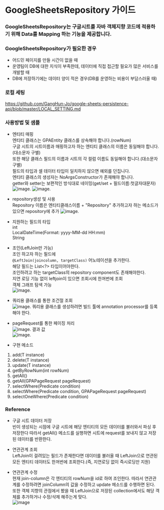 # GoogleSheetsRepository 가이드

### GoogleSheetsRepository는 구글시트를 자바 객체지향 코드에 적용하기 위해 Data를 Mapping 하는 기능을 제공합니다.

### GoogleSheetsRepository가 필요한 경우
- 어드민 페이지를 만들 시간이 없을 때
- 운영팀이 DB에 대한 지식이 부족한데, 데이터에 직접 접근할 필요가 많은 서비스를 개발할 때
- DB에 저장하기에는 데이터 양이 적은 경우(DB를 운영하는 비용이 부담스러울 때)

### 로컬 세팅
https://github.com/GangHun-Jo/google-sheets-persistence-api/blob/master/LOCAL_SETTING.md  
  
### 사용방법 및 샘플
- 엔티티 매핑  
엔티티 클래스는 GPAEntity 클래스를 상속해야 합니다.(rowNum)  
구글 시트의 시트이름과 매핑하고자 하는 엔티티 클래스의 이름은 동일해야 합니다.(대소문자 구별)  
또한 해당 클래스 필드의 이름과 시트의 각 컬럼 이름도 동일해야 합니다.(대소문자 구별)    
필드의 타입과 셀 데이터 타입이 일치하지 않으면 예외를 던집니다.  
엔티티 클래스의 생성자는 NoArgsConstructor가 존재해야 합니다.  
getter와 setter는 보편적인 방식대로 네이밍(get/set + 필드이름:첫글자대문자)  
![image](https://user-images.githubusercontent.com/47145210/116774955-0f671a00-aa9b-11eb-8b75-c851ef181a7f.png). 
![image](https://user-images.githubusercontent.com/47145210/116774956-12620a80-aa9b-11eb-856e-349ccb5b4752.png). 

- repository생성 및 사용  
Repository 이름은 엔티티클래스이름 + "Repository"
추가하고자 하는 메소드가 있으면 repository에 추가
![image](https://user-images.githubusercontent.com/47145210/116774958-14c46480-aa9b-11eb-83c2-114a625ce498.png). 

- 지원하는 필드의 타입  
int  
LocalDateTime(Format: yyyy-MM-dd HH:mm)  
String

- 조인(LeftJoin만 가능)  
조인 하고자 하는 필드에  
`@LeftJoin(joincolumn, targetClass)` 어노테이션을 추가한다.  
해당 필드는 List<?> 타입이어야한다.  
조인하려고 하는 targetClass의 repository component도 존재해야한다.  
지연 로딩 기능 없이 leftjoin이 있으면 조회시에 한꺼번에 조회  
객체 그래프 탐색 가능  
![image](https://user-images.githubusercontent.com/47145210/116774962-1beb7280-aa9b-11eb-891a-4d561da5b3f1.png). 

- 쿼리용 클래스를 통한 조건절 조회  
![image](https://user-images.githubusercontent.com/47145210/116774964-1db53600-aa9b-11eb-8a35-13004e1fa74f.png). 
쿼리용 클래스를 생성하려면 빌드 툴에 annotation processor를 등록해야 한다.  

- pageRequest를 통한 페이징 처리  
![image](https://user-images.githubusercontent.com/47145210/116774969-20179000-aa9b-11eb-9ef9-e94455bf1994.png). 
결과 값  
![image](https://user-images.githubusercontent.com/47145210/116775018-5e14b400-aa9b-11eb-87d9-39e50d748d78.png). 


- 구현 메소드  
1) add(T instance)  
2) delete(T instance)  
3) update(T instance)  
4) getByRowNum(int rowNum)  
5) getAll()
6) getAll(GPAPageRequest pageRequest)
7) selectWhere(Predicate<T> condition)
8) selectWhere(Predicate<T> condition, GPAPageRequest pageRequest)
7) selectOneWhere(Predicate<T> condition)
  
### Reference
- 구글 시트 데이터 저장  
빈이 생성되는 시점에 구글 시트에 해당 엔티티의 모든 데이터를 불러와서 파싱 후 저장한다
따라서 getAll() 메소드를 실행하면 시트에 request를 보내지 않고 저장된 데이터를 반환한다.

- 연관관계 조회  
LeftJoin이 걸려있는 필드가 존재한다면 데이터를 불러올 때 LeftJoin으로 연관된 모든 엔티티 데이터도 한꺼번에 조회한다.(즉, 지연로딩 없이 즉시로딩만 지원)

- 연관관계 수정  
현재 join-column은 각 엔티티의 rowNum을 id로 하여 조인한다.
따라서 연관관계를 수정하려면 joinColumn의 값을 수정하고 update 메소드를 수행하면 된다.
또한 객체 지향의 관점에서 봤을 때 LeftJoin으로 저장된 collection에서도 해당 객체를 추가하거나 수정/삭제 해주는게 맞다.  
![image](https://user-images.githubusercontent.com/47145210/116774971-23128080-aa9b-11eb-862a-29b61bf6503c.png)
